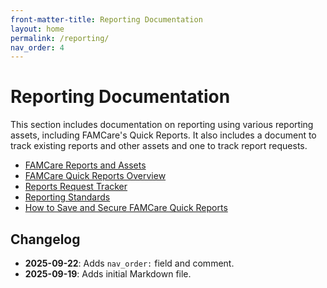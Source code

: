 ```yaml
---
front-matter-title: Reporting Documentation
layout: home
permalink: /reporting/
nav_order: 4
---
```


<!-- Folder-level landing page for /docs/reporting/ -->

# Reporting Documentation

This section includes documentation on reporting using various reporting assets, including FAMCare's Quick Reports. It also includes a document to track existing reports and other assets and one to track report requests.

- [FAMCare Reports and Assets]({{site.baseurl}}/famcare-reports-and-assets/)
- [FAMCare Quick Reports Overview]({{site.baseurl}}/quick-reports-overview/)
- [Reports Request Tracker]({{site.baseurl}}/reports-request-tracker/)
- [Reporting Standards]({{site.baseurl}}/reporting-standards/)
- [How to Save and Secure FAMCare Quick Reports]({{site.baseurl}}/saving-and-securing-quick-reports/)

## Changelog

- **2025-09-22**: Adds `nav_order:` field and comment.
- **2025-09-19**: Adds initial Markdown file.
